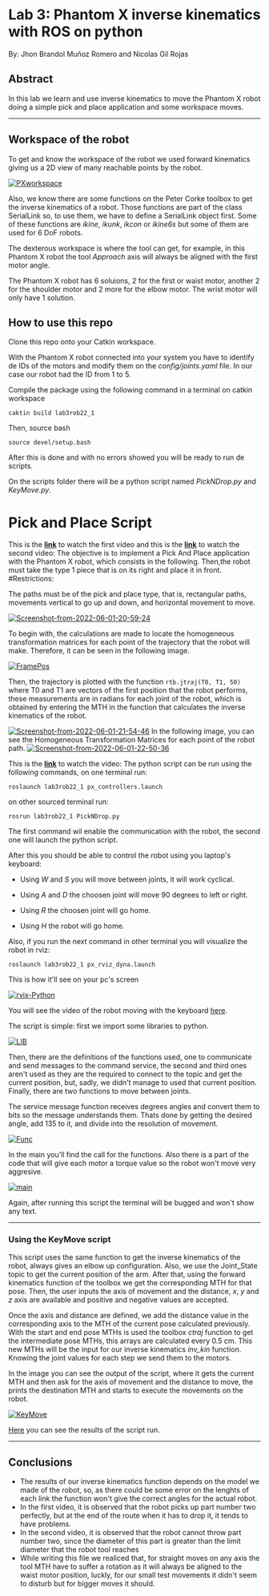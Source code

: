 # Lab 3: Phantom X inverse kinematics with ROS on python 
By: Jhon Brandol Muñoz Romero and Nicolas Gil Rojas

## Abstract
In this lab we learn and use inverse kinematics to move the Phantom X robot doing a simple pick and place application and some workspace moves. 
- - - 
##  Workspace of the robot
To get and know the workspace of the robot we used forward kinematics giving us a 2D view of many reachable points by the robot.

<a href="https://ibb.co/Y8h6yjV"><img src="https://i.ibb.co/QnMZCmx/PXworkspace.png" alt="PXworkspace" border="0"></a>

Also, we know there are some functions on the Peter Corke toolbox to get the inverse kinematics of a robot. Those functions are part of the class SerialLink so, to use them, we have to define a SerialLink object first. Some of these functions are _ikine_, _ikunk_, _ikcon_ or _ikine6s_ but some of them are used for 6 DoF robots.

The dexterous workspace is where the tool can get, for example, in this Phantom X robot the tool _Approach_ axis will always be aligned with the first motor angle.

The Phantom X robot has 6 soluions, 2 for the first or waist motor, another 2 for the shoulder motor and 2 more for the elbow motor. The wrist motor will only have 1 solution. 

## How to use this repo

Clone this repo onto your Catkin workspace.

With the Phantom X robot connected into your system you have to identify de IDs of the motors and modify them on the _config/joints.yaml_ file. In our case our robot had the ID from 1 to 5.

Compile the package using the following command in a terminal on catkin workspace

`caktin build lab3rob22_1`

Then, source bash 

`source devel/setup.bash`

After this is done and with no errors showed you will be ready to run de scripts.

On the scripts folder there will be a python script named _PickNDrop.py_ and _KeyMove.py_.

# Pick and Place Script

This is the __[link](https://youtube.com/shorts/pO0-6QPsQTQ)__ to watch the first video and
this is the __[link](https://youtube.com/shorts/02OXB1aoj3E
)__ to watch the second video:
The objective is to implement a Pick And Place application with the Phantom X robot, which consists
in the following. Then,the robot must take the type 1 piece that is on its right and place it in front.
#Restrictions:

The paths must be of the pick and place type, that is, rectangular paths, movements
vertical to go up and down, and horizontal movement to move.

<a href="https://imgbb.com/"><img src="https://i.ibb.co/nf59ZPk/Screenshot-from-2022-06-01-20-59-24.png" alt="Screenshot-from-2022-06-01-20-59-24" border="0"></a>

To begin with, the calculations are made to locate the homogeneous transformation matrices for each point of the trajectory that the robot will make. Therefore, it can be seen in the following image.

<a href="https://ibb.co/m4N3b89"><img src="https://i.ibb.co/VTwsJmg/FramePos.png" alt="FramePos" border="0"></a>

Then, the trajectory is plotted with the function `rtb.jtraj(T0, T1, 50)`
where T0 and T1 are vectors of the first position that the robot performs, these measurements are in radians for each joint of the robot, which is obtained by entering the MTH in the function that calculates the inverse kinematics of the robot.

<a href="https://imgbb.com/"><img src="https://i.ibb.co/bFGKf2f/Screenshot-from-2022-06-01-21-54-46.png" alt="Screenshot-from-2022-06-01-21-54-46" border="0"></a>
In the following image, you can see the Homogeneous Transformation Matrices for each point of the robot path.
<a href="https://imgbb.com/"><img src="https://i.ibb.co/ysqRqcG/Screenshot-from-2022-06-01-22-50-36.png" alt="Screenshot-from-2022-06-01-22-50-36" border="0"></a>


This is the __[link](https://youtu.be/9BKicWuFVmo)__ to watch the video:
The python script can be run using the following commands, on one terminal run:

`roslaunch lab3rob22_1 px_controllers.launch`

on other sourced terminal run:

`rosrun lab3rob22_1 PickNDrop.py`

The first command wil enable the communication with the robot, the second one will launch the python script.

After this you should be able to control the robot using you laptop's keyboard:

- Using _W_ and _S_ you will move between joints, it will work cyclical.

- Using _A_ and _D_ the choosen joint will move 90 degrees to left or right.

- Using _R_ the choosen joint will go home.

- Using _H_ the robot will go home.

Also, if you run the next command in other terminal you will visualize the robot in rviz:

`roslaunch lab3rob22_1 px_rviz_dyna.launch`

This is how it'll see on your pc's screen

<a href="https://ibb.co/nDsby4Z"><img src="https://i.ibb.co/jLvTYqB/rvix-Python.png" alt="rvix-Python" border="0"></a>

You will see the video of the robot moving with the keyboard [here](https://youtu.be/rZpshr-DT9Q).

The script is simple: first we import some libraries to python.

<a href="https://imgbb.com/"><img src="https://i.ibb.co/ccmTfWY/LIB.png" alt="LIB" border="0"></a>

Then, there are the definitions of the functions used, one to communicate and send messages to the command service, the second and third ones aren't used as they are the required to connect to the topic and get the current position, but, sadly, we didn't manage to used that current position. Finally, there are two functions to move between joints.

The service message function receives degrees angles and convert them to bits so the message understands them. Thats done by getting the desired angle, add 135 to it, and divide into the resolution of movement.

<a href="https://ibb.co/nQc3zSL"><img src="https://i.ibb.co/c2FbDdr/Func.png" alt="Func" border="0"></a>

In the main you'll find the call for the functions. Also there is a part of the code that will give each motor a torque value so the robot won't move very aggresive.

<a href="https://ibb.co/0mD587B"><img src="https://i.ibb.co/JmBZ01x/main.png" alt="main" border="0"></a>

Again, after running this script the terminal will be bugged and won't show any text.

- - -

### Using the KeyMove script

This script uses the same function to get the inverse kinematics of the robot, always gives an elbow up configuration. Also, we use the Joint_State topic to get the current position of the arm. After that, using the forward kinematics function of the toolbox we get the corresponding MTH for that pose. Then, the user inputs the axis of movement and the distance, _x_, _y_ and _z_ axis are available and positive and negative values are accepted.

Once the axis and distance are defined, we add the distance value in the corresponding axis to the MTH of the current pose calculated previously. With the start and end pose MTHs is used the toolbox _ctraj_ function to get the intermediate pose MTHs, this arrays are calculated every 0.5 cm. This new MTHs will be the input for our inverse kinematics *inv_kin* function. Knowing the joint values for each step we send them to the motors.

In the image you can see the output of the script, where it gets the current MTH and then ask for the axis of movement and the distance to move, the prints the destination MTH and starts to execute the movements on the robot. 

<a href="https://ibb.co/VDxbbkv"><img src="https://i.ibb.co/d6tXXHQ/KeyMove.png" alt="KeyMove" border="0"></a>

[Here](https://www.youtube.com/watch?v=9BKicWuFVmo) you can see the results of the script run. 

---

## Conclusions
- The results of our inverse kinematics function depends on the model we made of the robot, so, as there could be some error on the lenghts of each link the function won't give the correct angles for the actual robot.
- In the first video, it is observed that the robot picks up part number two perfectly, but at the end of the route when it has to drop it, it tends to have problems.
- In the second video, it is observed that the robot cannot throw part number two, since the diameter of this part is greater than the limit diameter that the robot tool reaches
- While writing this file we realiced that, for straight moves on any axis the tool MTH have to suffer a rotation as it will always be aligned to the waist motor position, luckly, for our small test movements it didn't seem to disturb but for bigger moves it should. 


